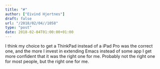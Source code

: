```yaml
---
title: "#"
author: ["Eivind Hjertnes"]
draft: false
url: "/2018/02/04//1058"
type: "post"
date: 2018-02-04T01:00:00+01:00
---
```


I think my choice to get a ThinkPad instead of a iPad Pro was the
correct one, and the more I invest in extending Emacs instead of some
app I get more confident that it was the right one for me. Probably not
the right one for most people, but the right one for me.
